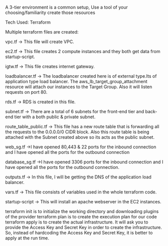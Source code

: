 A 3-tier environment is a common setup, Use a tool of your choosing/familiarity create those resources

Tech Used: Terraform

Multiple terraform files are created:

vpc.tf -> This file will create VPC.

ec2.tf -> This file creates 2 compute instances and they both get data from startup-script.

igtw.tf -> This file creates internet gateway.

loadbalancer.tf -> The loadbalancer created here is of external type.Its of application type load balancer.
                   The aws_lb_target_group_attachment resource will attach our instances to the Target Group. Also it will listen requests on port 80.

rds.tf -> RDS is created in this file.

subnet.tf -> There are a total of 6 subnets for the front-end tier and back-end tier with a both public & private subnet.

route_table_public.tf -> This file has a new route table that is forwarding all the requests to the 0.0.0.0/0 CIDR block.
                         Also this route table is being attached with the Subnet created above so its acts as the public subnet.

web_sg.tf ->I have opened 80,443 & 22 ports for the inbound connection and I have opened all the ports for the outbound connection

database_sg.tf ->I have opened 3306 ports for the inbound connection and I have opened all the ports for the outbound connection.

outputs.tf -> In this file, I will be getting the DNS of the application load balancer.

vars.tf -> This file consists of variables used in the whole terraform code.

startup-script -> This will install an apache webserver in the EC2 instances.

terraform init is to initialize the working directory and downloading plugins of the provider
terraform plan is to create the execution plan for our code
terraform apply is to create the actual infrastructure. It will ask you to provide the Access Key and Secret Key in order to create the infrastructure.
So, instead of hardcoding the Access Key and Secret Key, it is better to apply at the run time.
